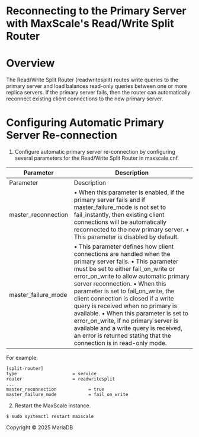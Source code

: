 
# Reconnecting to the Primary Server with MaxScale's Read/Write Split Router


# Overview


The Read/Write Split Router (readwritesplit) routes write queries to the primary server and load balances read-only queries between one or more replica servers. If the primary server fails, then the router can automatically reconnect existing client connections to the new primary server.


# Configuring Automatic Primary Server Re-connection


1. Configure automatic primary server re-connection by configuring several parameters for the Read/Write Split Router in maxscale.cnf.



| Parameter | Description |
| --- | --- |
| Parameter | Description |
| master_reconnection | • When this parameter is enabled, if the primary server fails and if master_failure_mode is not set to fail_instantly, then existing client connections will be automatically reconnected to the new primary server. • This parameter is disabled by default. |
| master_failure_mode | • This parameter defines how client connections are handled when the primary server fails. • This parameter must be set to either fail_on_write or error_on_write to allow automatic primary server reconnection. • When this parameter is set to fail_on_write, the client connection is closed if a write query is received when no primary is available. • When this parameter is set to error_on_write, if no primary server is available and a write query is received, an error is returned stating that the connection is in read-only mode. |



For example:


```
[split-router]
type                     = service
router                   = readwritesplit
...
master_reconnection            = true
master_failure_mode            = fail_on_write
```

2. Restart the MaxScale instance.


```
$ sudo systemctl restart maxscale
```


Copyright © 2025 MariaDB

